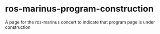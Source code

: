 # ros-marinus-program-construction
A page for the ros-marinus concert to indicate that program page is under construction
